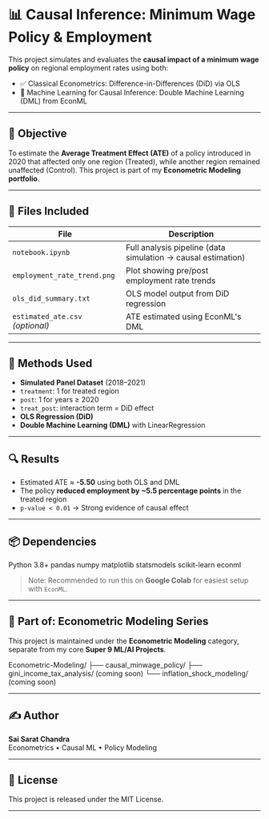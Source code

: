# 📊 Causal Inference: Minimum Wage Policy & Employment

This project simulates and evaluates the **causal impact of a minimum wage policy** on regional employment rates using both:

- ✅ Classical Econometrics: Difference-in-Differences (DiD) via OLS
- 🤖 Machine Learning for Causal Inference: Double Machine Learning (DML) from EconML

---

## 🎯 Objective

To estimate the **Average Treatment Effect (ATE)** of a policy introduced in 2020 that affected only one region (Treated), while another region remained unaffected (Control). This project is part of my **Econometric Modeling portfolio**.

---

## 📁 Files Included

| File | Description |
|------|-------------|
| `notebook.ipynb` | Full analysis pipeline (data simulation → causal estimation) |
| `employment_rate_trend.png` | Plot showing pre/post employment rate trends |
| `ols_did_summary.txt` | OLS model output from DiD regression |
| `estimated_ate.csv` *(optional)* | ATE estimated using EconML's DML |

---

## 🧠 Methods Used

- **Simulated Panel Dataset** (2018–2021)
- `treatment`: 1 for treated region
- `post`: 1 for years ≥ 2020
- `treat_post`: interaction term = DiD effect
- **OLS Regression (DiD)**
- **Double Machine Learning (DML)** with LinearRegression

---

## 🔍 Results

- Estimated ATE ≈ **-5.50** using both OLS and DML
- The policy **reduced employment by ~5.5 percentage points** in the treated region
- `p-value < 0.01` → Strong evidence of causal effect

---

## 📦 Dependencies

Python 3.8+
pandas
numpy
matplotlib
statsmodels
scikit-learn
econml


> Note: Recommended to run this on **Google Colab** for easiest setup with `EconML`.

---

## 📂 Part of: Econometric Modeling Series

This project is maintained under the **Econometric Modeling** category, separate from my core **Super 9 ML/AI Projects**.

Econometric-Modeling/
├── causal_minwage_policy/
├── gini_income_tax_analysis/ (coming soon)
└── inflation_shock_modeling/ (coming soon)


---

## ✍️ Author

**Sai Sarat Chandra**  
 Econometrics • Causal ML • Policy Modeling

---

## 🔗 License

This project is released under the MIT License.

---
